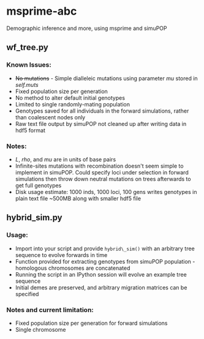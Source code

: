 # msprime-abc
Demographic inference and more, using msprime and simuPOP

## wf\_tree.py
### Known Issues:
* ~~No mutations~~ - Simple dialleleic mutations using parameter *mu* stored in *self.muts*
* Fixed population size per generation
* No method to alter default initial genotypes
* Limited to single randomly-mating population
* Genotypes saved for all individuals in the forward simulations, rather than coalescent nodes only
* Raw text file output by simuPOP not cleaned up after writing data in hdf5 format

### Notes:
* *L*, *rho*, and *mu* are in units of base pairs
* Infinite-sites mutations with recombination doesn't seem simple to implement in simuPOP. Could specify loci under selection in forward simulations then throw down neutral mutations on trees afterwards to get full genotypes
* Disk usage estimate: 1000 inds, 1000 loci, 100 gens writes genotypes in plain text file ~500MB along with smaller hdf5 file

## hybrid\_sim.py
### Usage:
* Import into your script and provide ```hybrid\_sim()``` with an arbitrary tree sequence to evolve forwards in time
* Function provided for extracting genotypes from simuPOP population - homologous chromosomes are concatenated
* Running the script in an IPython session will evolve an example tree sequence
* Initial demes are preserved, and arbitrary migration matrices can be specified

### Notes and current limitation:
* Fixed population size per generation for forward simulations
* Single chromosome

